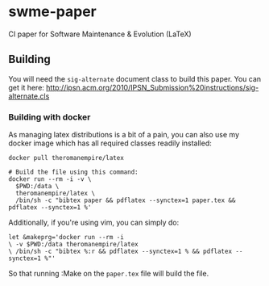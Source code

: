 # swme-paper
CI paper for Software Maintenance &amp; Evolution (LaTeX)

## Building

You will need the `sig-alternate` document class to build this paper. You can get it here: http://ipsn.acm.org/2010/IPSN_Submission%20instructions/sig-alternate.cls

### Building with docker

As managing latex distributions is a bit of a pain, you can also use my docker image which has all required classes readily installed:

    docker pull theromanempire/latex
    
    # Build the file using this command:
    docker run --rm -i -v \
      $PWD:/data \
      theromanempire/latex \
      /bin/sh -c "bibtex paper && pdflatex --synctex=1 paper.tex && pdflatex --synctex=1 %'
                        
Additionally, if you're using vim, you can simply do:

    let &makeprg='docker run --rm -i
    \ -v $PWD:/data theromanempire/latex
    \ /bin/sh -c "bibtex %:r && pdflatex --synctex=1 % && pdflatex --synctex=1 %"'

So that running :Make on the `paper.tex` file will build the file.
